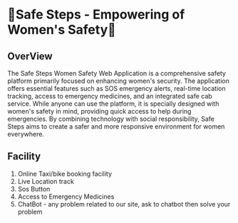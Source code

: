 <h1>
  ﻿🙏Safe Steps - Empowering of Women's Safety🙏
</h1>

<h2>OverView</h2>
<p>
  The Safe Steps Women Safety Web Application is a comprehensive safety platform primarily focused on enhancing women's security. The application offers essential features such as SOS emergency alerts, real-time location tracking, access to emergency medicines, and an integrated safe cab service. While anyone can use the platform, it is specially designed with women's safety in mind, providing quick access to help during emergencies. By combining technology with social responsibility, Safe Steps aims to create a safer and more responsive environment for women everywhere.
</p>

<h2>Facility</h2>
<ol type="1">
  <li>Online Taxi/bike booking facility</li>
  <li>Live Location track</li>
  <li>Sos Button</li>
  <li>Access to Emergency Medicines</li>
  <li>ChatBot - any problem related to our site, ask to chatbot then solve your problem</li>
</ol>
